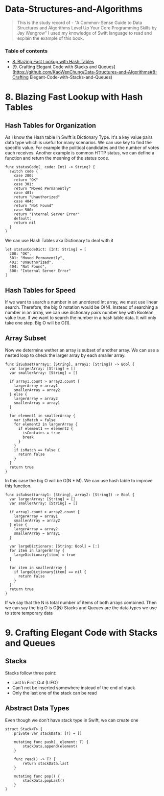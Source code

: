 # Data-Structures-and-Algorithms
> This is the study record of - "A Common-Sense Guide to Data Structures and Algorithms Level Up Your Core Programming Skills by Jay Wengrow"
I used my knowledge of Swift language to read and explain the example of this book.

### Table of contents
- [8. Blazing Fast Lookup with Hash Tables](https://github.com/KaoWenChung/Data-Structures-and-Algorithms#8-blazing-fast-lookup-with-hash-tables)
- [9. Crafting Elegant Code with Stacks and Queues](https://github.com/KaoWenChung/Data-Structures-and-Algorithms#8-Crafting Elegant-Code-with-Stacks-and-Queues)

# 8. Blazing Fast Lookup with Hash Tables
## Hash Tables for Organization
As I know the Hash table in Swift is Dictionary Type. It's a key value pairs data type which is useful for many scenarios. We can use key to find the specific value. For example the political candidates and the number of votes each receives.
Another example is common HTTP status, we can define a function and return the meaning of the status code.
```
func statusCode(_ code: Int) -> String? {
  switch code {
    case 200:
    return "OK"
    case 301:
    return "Moved Permanently"
    case 401:
    return "Unauthorized"
    case 404:
    return "Not Found"
    case 500:
    return "Internal Server Error"
    default:
    return nil
  }
}
```
We can use Hash Tables aka Dictionary to deal with it
```
let statusCodeDict: [Int: String] = [
  200: "OK",
  301: "Moved Permanently",
  401: "Unauthorized",
  404: "Not Found",
  500: "Internal Server Error"
]
```
## Hash Tables for Speed
If we want to search a number in an unordered Int array, we must use linear search. Therefore, the big O notation would be O(N). Instead of searching a number in an array, we can use dictionary pairs number key with Boolean value true. If we want to search the number in a hash table data. It will only take one step. Big O will be O(1).

## Array Subset
Now we determine wether an array is subset of another array. We can use a nested loop to check the larger array by each smaller array.
```
func isSubset(array1: [String], array2: [String]) -> Bool {
  var largerArray: [String] = []
  var smallerArray: [String] = []

  if array1.count > array2.count {
    largerArray = array1
    smallerArray = array2
  } else {
    largerArray = array2
    smallerArray = array1
  }

  for element1 in smallerArray {
    var isMatch = false
    for element2 in largerArray {
      if element1 == element2 {
        isContains = true
        break
      }
    }
    if isMatch == false {
      return false
    }
  }
  return true
}
```
In this case the big O will be O(N * M).
We can use hash table to improve this function.
```
func isSubset(array1: [String], array2: [String]) -> Bool {
  var largerArray: [String] = []
  var smallerArray: [String] = []

  if array1.count > array2.count {
    largerArray = array1
    smallerArray = array2
  } else {
    largerArray = array2
    smallerArray = array1
  }

  var largeDictionary: [String: Bool] = [:]
  for item in largerArray {
    largeDictionary[item] = true
  }

  for item in smallerArray {
    if largeDictionary[item] == nil {
      return false
    }
  }
  return true
}

```
If we say that the N is total number of items of both arrays combined. Then we can say the big O is O(N)
Stacks and Queues are the data types we use to store temporary data
# 9. Crafting Elegant Code with Stacks and Queues
## Stacks
Stacks follow three point:
- Last In First Out (LIFO)
- Can't not be inserted somewhere instead of the end of stack
- Only the last one of the stack can be read

## Abstract Data Types
Even though we don't have stack type in Swift, we can create one
```
struct Stack<T> {
    private var stackData: [T] = []

    mutating func push(_ element: T) {
        stackData.append(element)
    }

    func read() -> T? {
        return stackData.last
    }

    mutating func pop() {
        stackData.popLast()
    }
}
```

